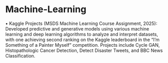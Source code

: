 # Machine-Learning

•	Kaggle Projects (MSDS Machine Learning Course Assignment, 2025):  Developed predictive and generative models using various machine learning and deep learning algorithms to analyze and interpret datasets, with one achieving second ranking on the Kaggle leaderboard in the “I’m Something of a Painter Myself” competition.  Projects include Cycle GAN,  Histopathologic Cancer Detection, Detect Disaster Tweets, and BBC News Classification.

